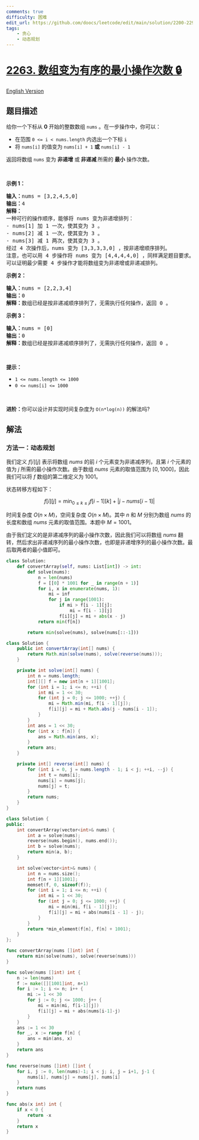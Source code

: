 ```yaml
---
comments: true
difficulty: 困难
edit_url: https://github.com/doocs/leetcode/edit/main/solution/2200-2299/2263.Make%20Array%20Non-decreasing%20or%20Non-increasing/README.md
tags:
    - 贪心
    - 动态规划
---
```


<!-- problem:start -->

# [2263. 数组变为有序的最小操作次数 🔒](https://leetcode.cn/problems/make-array-non-decreasing-or-non-increasing)

[English Version](/solution/2200-2299/2263.Make%20Array%20Non-decreasing%20or%20Non-increasing/README_EN.md)

## 题目描述

<!-- description:start -->

<p>给你一个下标从 <strong>0</strong> 开始的整数数组 <code>nums</code> 。在一步操作中，你可以：</p>

<ul>
	<li>在范围&nbsp;<code>0 &lt;= i &lt; nums.length</code> 内选出一个下标 <code>i</code></li>
	<li>将 <code>nums[i]</code> 的值变为 <code>nums[i] + 1</code> <strong>或</strong> <code>nums[i] - 1</code></li>
</ul>

<p>返回将数组 <code>nums</code> 变为 <strong>非递增</strong> 或<strong> 非递减 </strong>所需的 <strong>最小</strong> 操作次数。</p>

<p>&nbsp;</p>

<p><strong>示例 1：</strong></p>

<pre>
<strong>输入：</strong>nums = [3,2,4,5,0]
<strong>输出：</strong>4
<strong>解释：</strong>
一种可行的操作顺序，能够将 nums 变为非递增排列：
- nums[1] 加 1 一次，使其变为 3 。
- nums[2] 减 1 一次，使其变为 3 。
- nums[3] 减 1 两次，使其变为 3 。
经过 4 次操作后，nums 变为 [3,3,3,3,0] ，按非递增顺序排列。
注意，也可以用 4 步操作将 nums 变为 [4,4,4,4,0] ，同样满足题目要求。
可以证明最少需要 4 步操作才能将数组变为非递增或非递减排列。</pre>

<p><strong>示例 2：</strong></p>

<pre>
<strong>输入：</strong>nums = [2,2,3,4]
<strong>输出：</strong>0
<strong>解释：</strong>数组已经是按非递减顺序排列了，无需执行任何操作，返回 0 。
</pre>

<p><strong>示例 3：</strong></p>

<pre>
<strong>输入：</strong>nums = [0]
<strong>输出：</strong>0
<strong>解释：</strong>数组已经是按非递减顺序排列了，无需执行任何操作，返回 0 。
</pre>

<p>&nbsp;</p>

<p><strong>提示：</strong></p>

<ul>
	<li><code>1 &lt;= nums.length &lt;= 1000</code></li>
	<li><code>0 &lt;= nums[i] &lt;= 1000</code></li>
</ul>

<p>&nbsp;</p>

<p><strong>进阶：</strong>你可以设计并实现时间复杂度为 <code>O(n*log(n))</code> 的解法吗?</p>

<!-- description:end -->

## 解法

<!-- solution:start -->

### 方法一：动态规划

我们定义 $f[i][j]$ 表示将数组 $nums$ 的前 $i$ 个元素变为非递减序列，且第 $i$ 个元素的值为 $j$ 所需的最小操作次数。由于数组 $nums$ 元素的取值范围为 $[0, 1000]$，因此我们可以将 $f$ 数组的第二维定义为 $1001$。

状态转移方程如下：

$$
f[i][j] = \min_{0 \leq k \leq j} f[i - 1][k] + \left| j - nums[i - 1] \right|
$$

时间复杂度 $O(n \times M)$，空间复杂度 $O(n \times M)$。其中 $n$ 和 $M$ 分别为数组 $nums$ 的长度和数组 $nums$ 元素的取值范围。本题中 $M = 1001$。

由于我们定义的是非递减序列的最小操作次数，因此我们可以将数组 $nums$ 翻转，然后求出非递减序列的最小操作次数，也即是非递增序列的最小操作次数。最后取两者的最小值即可。

<!-- tabs:start -->

```python
class Solution:
    def convertArray(self, nums: List[int]) -> int:
        def solve(nums):
            n = len(nums)
            f = [[0] * 1001 for _ in range(n + 1)]
            for i, x in enumerate(nums, 1):
                mi = inf
                for j in range(1001):
                    if mi > f[i - 1][j]:
                        mi = f[i - 1][j]
                    f[i][j] = mi + abs(x - j)
            return min(f[n])

        return min(solve(nums), solve(nums[::-1]))
```

```java
class Solution {
    public int convertArray(int[] nums) {
        return Math.min(solve(nums), solve(reverse(nums)));
    }

    private int solve(int[] nums) {
        int n = nums.length;
        int[][] f = new int[n + 1][1001];
        for (int i = 1; i <= n; ++i) {
            int mi = 1 << 30;
            for (int j = 0; j <= 1000; ++j) {
                mi = Math.min(mi, f[i - 1][j]);
                f[i][j] = mi + Math.abs(j - nums[i - 1]);
            }
        }
        int ans = 1 << 30;
        for (int x : f[n]) {
            ans = Math.min(ans, x);
        }
        return ans;
    }

    private int[] reverse(int[] nums) {
        for (int i = 0, j = nums.length - 1; i < j; ++i, --j) {
            int t = nums[i];
            nums[i] = nums[j];
            nums[j] = t;
        }
        return nums;
    }
}
```

```cpp
class Solution {
public:
    int convertArray(vector<int>& nums) {
        int a = solve(nums);
        reverse(nums.begin(), nums.end());
        int b = solve(nums);
        return min(a, b);
    }

    int solve(vector<int>& nums) {
        int n = nums.size();
        int f[n + 1][1001];
        memset(f, 0, sizeof(f));
        for (int i = 1; i <= n; ++i) {
            int mi = 1 << 30;
            for (int j = 0; j <= 1000; ++j) {
                mi = min(mi, f[i - 1][j]);
                f[i][j] = mi + abs(nums[i - 1] - j);
            }
        }
        return *min_element(f[n], f[n] + 1001);
    }
};
```

```go
func convertArray(nums []int) int {
	return min(solve(nums), solve(reverse(nums)))
}

func solve(nums []int) int {
	n := len(nums)
	f := make([][1001]int, n+1)
	for i := 1; i <= n; i++ {
		mi := 1 << 30
		for j := 0; j <= 1000; j++ {
			mi = min(mi, f[i-1][j])
			f[i][j] = mi + abs(nums[i-1]-j)
		}
	}
	ans := 1 << 30
	for _, x := range f[n] {
		ans = min(ans, x)
	}
	return ans
}

func reverse(nums []int) []int {
	for i, j := 0, len(nums)-1; i < j; i, j = i+1, j-1 {
		nums[i], nums[j] = nums[j], nums[i]
	}
	return nums
}

func abs(x int) int {
	if x < 0 {
		return -x
	}
	return x
}
```

<!-- tabs:end -->

<!-- solution:end -->

<!-- problem:end -->
